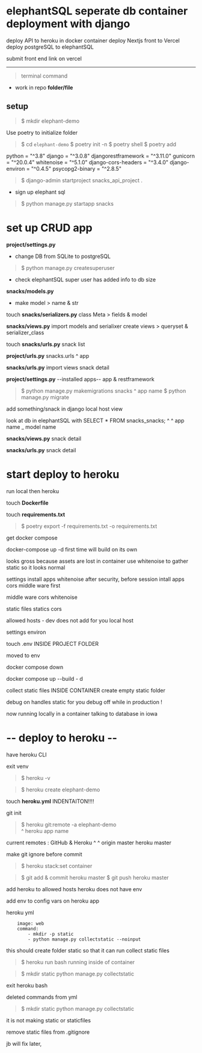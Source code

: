 # elephantSQL seperate db container deployment with django
deploy API to heroku in docker container
deploy Nextjs front to Vercel
deploy postgreSQL to elephantSQL

submit front end link on vercel

---------------------------------
> terminal command
- work in repo
**folder/file**

## setup
> $ mkdir elephant-demo

Use poetry to initialize folder 

> $ cd `elephant-demo` 
> $ poetry init -n 
> $ poetry shell 
> $ poetry add 

python = "^3.8"
django = "^3.0.8"
djangorestframework = "^3.11.0"
gunicorn = "^20.0.4"
whitenoise = "^5.1.0"
django-cors-headers = "^3.4.0"
django-environ = "^0.4.5"
psycopg2-binary = "^2.8.5"


> $ django-admin startproject snacks_api_project .

- sign up elephant sql

> $ python manage.py startapp snacks


# set up CRUD app

**project/settings.py**
- change DB from SQLite to postgreSQL

> $ python manage.py createsuperuser 

- check elephantSQL
super user has added info to db size

**snacks/models.py**
- make model > name & str

touch **snacks/serializers.py**
class Meta > fields & model

**snacks/views.py**
import models and serialixer
create views > queryset & serializer_class

touch **snacks/urls.py**
snack list

**project/urls.py**
snacks.urls 
   ^
  app

**snacks/urls.py**
import views
snack detail

**project/settings.py**
--installed apps--
app & restframework

> $ python manage.py makemigrations snacks
                                       ^
                                    app name
> $ python manage.py migrate

add something/snack in django local host view

look at db in elephantSQL with 
SELECT * FROM snacks_snacks;
                ^       ^
            app name _ model name

**snacks/views.py**
snack detail

**snacks/urls.py**
snack detail

# start deploy to heroku
run local then heroku

touch **Dockerfile**

touch **requirements.txt**
> $ poetry export -f requirements.txt -o requirements.txt

get docker compose

docker-compose up -d
    first time will build on its own

looks gross because assets are lost in container
use whitenoise to gather static so it looks normal

settings
install apps whitenoise after security, before session
intall apps cors middle ware first


middle ware 
cors
whitenoise

static files 
statics 
cors 


allowed hosts - dev does not add for you
local host 

settings environ


touch .env INSIDE PROJECT FOLDER

moved to env

docker compose down 

docker compose up --build - d

collect static files INSIDE CONTAINER
create empty static folder

debug on handles static for you 
debug off while in production ! 

now running locally in a container talking to database in iowa

# -- deploy to heroku --
have heroku CLI

exit venv

> $ heroku -v

> $ heroku create elephant-demo

touch **heroku.yml**
    INDENTAITON!!!!

git init


> $ heroku git:remote -a elephant-demo    
                          ^
                        heroku app name

current remotes : GitHub & Heroku
                    ^         ^
         origin master        heroku master

make git ignore before commit

> $ heroku stack:set container

> $ git add & commit heroku master
> $ git push heroku master

add heroku to allowed hosts
heroku does not have env

add env to config vars on heroku app

heroku yml
```release:
    image: web
    command:
        - mkdir -p static
        - python manage.py collectstatic --noinput
```
this should create folder static so that it can run collect static files

> $ heroku run bash
running inside of container

> $ mkdir static
> python manage.py collectstatic

exit heroku bash

deleted commands from yml 
> $ mkdir static
> python manage.py collectstatic

it is not making static or staticfiles

remove static files from .gitignore

jb will fix later, 

